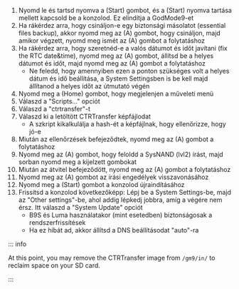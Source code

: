 1. Nyomd le és tartsd nyomva a (Start) gombot, és a (Start) nyomva tartása mellett kapcsold be a konzolod. Ez elindítja a GodMode9-et
2. Ha rákérdez arra, hogy csináljon-e egy biztonsági másolatot (essential files backup), akkor nyomd meg az (A) gombot, hogy csináljon, majd amikor végzett, nyomd meg ismét az (A) gombot a folytatáshoz
3. Ha rákérdez arra, hogy szeretnéd-e a valós dátumot és időt javítani (fix the RTC date&time), nyomd meg az (A) gombot, állítsd be a helyes dátumot és időt, majd nyomd meg az (A) gombot a folytatáshoz
    - Ne feledd, hogy amennyiben ezen a ponton szükséges volt a helyes dátum és idő beállítása, a System Settingsben is be kell majd állítanod a helyes időt az útmutató végén
4. Nyomd meg a (Home) gombot, hogy megjelenjen a műveleti menü
5. Válaszd a "Scripts..." opciót
6. Válaszd a "ctrtransfer"-t
7. Válaszd ki a letöltött CTRTransfer képfájlodat
    - A szkript kikalkulálja a hash-ét a képfájlnak, hogy ellenőrizze, hogy jó-e
8. Miután az ellenőrzések befejeződtek, nyomd meg az (A) gombot a folytatáshoz
9. Nyomd meg az (A) gombot, hogy feloldd a SysNAND (lvl2) írást, majd sorban nyomd meg a kijelzett gombokat
10. Miután az átvitel befejeződött, nyomd meg az (A) gombot a folytatáshoz
11. Nyomd meg az (A) gombot az írási engedélyek visszavonásához
12. Nyomd meg a (Start) gombot a konzolod újraindításához
13. Frissítsd a konzolod következőképp: Lépj be a System Settings-be, majd az "Other settings"-be, ahol addig lépkedj jobbra, amíg a végére nem érsz. Itt válaszd a "System Update" opciót
    - B9S és Luma használatakor (mint esetedben) biztonságosak a rendszerfrissítések
    - Ha ez hibát ad, akkor állítsd a DNS beállításodat "auto"-ra

::: info

At this point, you may remove the CTRTransfer image from `/gm9/in/` to reclaim space on your SD card.

:::
